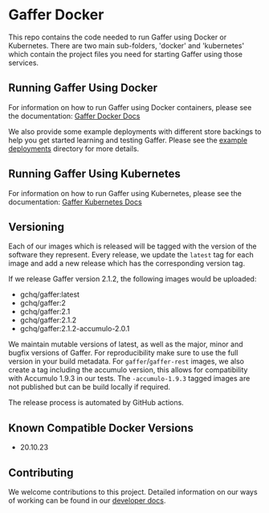 # Gaffer Docker

This repo contains the code needed to run Gaffer using Docker or Kubernetes.
There are two main sub-folders, 'docker' and 'kubernetes' which contain the
project files you need for starting Gaffer using those services.

## Running Gaffer Using Docker

For information on how to run Gaffer using Docker containers, please see the
documentation: [Gaffer Docker Docs](https://gchq.github.io/gaffer-doc/latest/administration-guide/gaffer-deployment/gaffer-docker/gaffer-images.html)

We also provide some example deployments with different store backings
to help you get started learning and testing Gaffer. Please see the
[example deployments](./docker/example-deployments/) directory for more
details.

## Running Gaffer Using Kubernetes

For information on how to run Gaffer using Kubernetes, please see the
documentation: [Gaffer Kubernetes Docs](https://gchq.github.io/gaffer-doc/latest/administration-guide/gaffer-deployment/kubernetes-guide/running-on-kubernetes.html)

## Versioning

Each of our images which is released will be tagged with the version of the
software they represent. Every release, we update the `latest` tag for each
image and add a new release which has the corresponding version tag.

If we release Gaffer version 2.1.2, the following images would be uploaded:

- gchq/gaffer:latest
- gchq/gaffer:2
- gchq/gaffer:2.1
- gchq/gaffer:2.1.2
- gchq/gaffer:2.1.2-accumulo-2.0.1

We maintain mutable versions of latest, as well as the major, minor and bugfix
versions of Gaffer. For reproducibility make sure to use the full version in
your build metadata. For `gaffer`/`gaffer-rest` images, we also create a tag
including the accumulo version, this allows for compatibility with Accumulo
1.9.3 in our tests. The `-accumulo-1.9.3` tagged images are not published but
can be build locally if required.

The release process is automated by GitHub actions.

## Known Compatible Docker Versions

- 20.10.23

## Contributing

We welcome contributions to this project. Detailed information on our ways of
working can be found in our [developer docs](https://gchq.github.io/gaffer-doc/latest/development-guide/ways-of-working.html).
